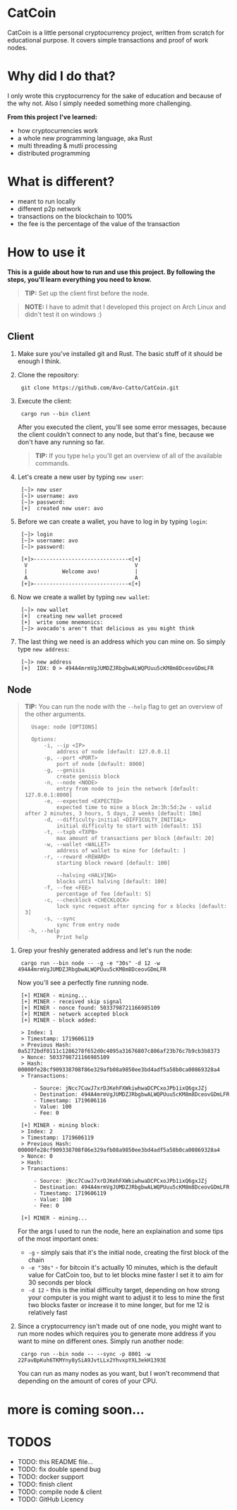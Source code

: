 
# CatCoin

CatCoin is a little personal cryptocurrency project, written from scratch for educational purpose. It covers simple transactions and proof of work nodes.

# Why did I do that? 

I only wrote this cryptocurrency for the sake of education and because of the why not. 
Also I simply needed something more challenging. 

**From this project I've learned:**

- how cryptocurrencies work
- a whole new programming language, aka Rust
- multi threading & mutli processing
- distributed programming

# What is different?

- meant to run locally 
- different p2p network 
- transactions on the blockchain to 100%
- the fee is the percentage of the value of the transaction

# How to use it

**This is a guide about how to run and use this project. By following the steps, you'll learn everything you need to know.**

> **TIP:** Set up the client first before the node.

> **NOTE:** I have to admit that I developed this project on Arch Linux and didn't test it on windows :)

## Client

1. Make sure you've installed git and Rust. The basic stuff of it should be enough I think.
2. Clone the repository: 

        git clone https://github.com/Avo-Catto/CatCoin.git

3. Execute the client:

        cargo run --bin client

    After you executed the client, you'll see some error messages, 
    because the client couldn't connect to any node, 
    but that's fine, because we don't have any running so far.

    > **TIP:** If you type `help` you'll get an overview of all of the available commands.

4. Let's create a new user by typing `new user`:

        [~]> new user
        [~]> username: avo
        [~]> password:
        [+]  created new user: avo

5. Before we can create a wallet, you have to log in by typing `login`:

        [~]> login
        [~]> username: avo
        [~]> password:

        [+]>------------------------------<[+]
         V                                  V
         |           Welcome avo!           |
         A                                  A
        [+]>------------------------------<[+]

5. Now we create a wallet by typing `new wallet`:

        [~]> new wallet
        [+]  creating new wallet proceed
        [+]  write some mnemonics:
        [~]> avocado's aren't that delicious as you might think

6. The last thing we need is an address which you can mine on. So simply type `new address`:

        [~]> new address
        [+]  IDX: 0 > 494A4mrmVgJUMDZJRbgbwALWQPUuu5cKM8m8DceovGDmLFR

## Node

> **TIP:** You can run the node with the `--help` flag to get an overview of the other arguments.
>   
>       Usage: node [OPTIONS]
>
>       Options:
>           -i, --ip <IP>
>               address of node [default: 127.0.0.1]
>           -p, --port <PORT>
>               port of node [default: 8000]
>           -g, --genisis
>               create genisis block
>           -n, --node <NODE>
>               entry from node to join the network [default: 127.0.0.1:8000]
>           -e, --expected <EXPECTED>
>               expected time to mine a block 2m:3h:5d:2w - valid after 2 minutes, 3 hours, 5 days, 2 weeks [default: 10m]
>           -d, --difficulty-initial <DIFFICULTY_INITIAL>
>               initial difficulty to start with [default: 15]
>           -t, --txpb <TXPB>
>               max amount of transactions per block [default: 20]
>           -w, --wallet <WALLET>
>               address of wallet to mine for [default: ]
>           -r, --reward <REWARD>
>               starting block reward [default: 100]
>               
>               --halving <HALVING>
>               blocks until halving [default: 100]
>           -f, --fee <FEE>
>               percentage of fee [default: 5]
>           -c, --checklock <CHECKLOCK>
>               lock sync request after syncing for x blocks [default: 3]
>           -s, --sync
>               sync from entry node
>      -h, --help
>               Print help

1. Grep your freshly generated address and let's run the node: 

        cargo run --bin node -- -g -e "30s" -d 12 -w 494A4mrmVgJUMDZJRbgbwALWQPUuu5cKM8m8DceovGDmLFR

    Now you'll see a perfectly fine running node.
    
        [+] MINER - mining...
        [+] MINER - received skip signal
        [+] MINER - nonce found: 5033798721166985109
        [+] MINER - network accepted block
        [+] MINER - block added:

        > Index: 1
        > Timestamp: 1719606119
        > Previous Hash: 0a5272bdf0111c1286278f652d0c4095a31676807c806af23b76c7b9cb3b8373
        > Nonce: 5033798721166985109
        > Hash: 00000fe28cf909338708f86e329afb08a9850ee3bd4adf5a58b0ca00869328a4
        > Transactions:

            - Source: jNcc7CuwJ7xrDJKehFXWkiwhwaDCPCxoJPb1ixQ6gxJZj
            - Destination: 494A4mrmVgJUMDZJRbgbwALWQPUuu5cKM8m8DceovGDmLFR
            - Timestamp: 1719606116
            - Value: 100
            - Fee: 0

        [+] MINER - mining block:
        > Index: 2
        > Timestamp: 1719606119
        > Previous Hash: 00000fe28cf909338708f86e329afb08a9850ee3bd4adf5a58b0ca00869328a4
        > Nonce: 0
        > Hash:
        > Transactions:

            - Source: jNcc7CuwJ7xrDJKehFXWkiwhwaDCPCxoJPb1ixQ6gxJZj
            - Destination: 494A4mrmVgJUMDZJRbgbwALWQPUuu5cKM8m8DceovGDmLFR
            - Timestamp: 1719606119
            - Value: 100
            - Fee: 0

        [+] MINER - mining...

    For the args I used to run the node, here an explaination and some tips of the most important ones:

    - `-g` - simply sais that it's the initial node, creating the first block of the chain
    - `-e "30s"` - for bitcoin it's actually 10 minutes, which is the default value for CatCoin too, but to let blocks mine faster I set it to aim for 30 seconds per block
    - `-d 12` - this is the initial difficulty target, depending on how strong your computer is you might want to adjust it to less to mine the first two blocks faster or increase it to mine longer, but for me 12 is relatively fast

2. Since a cryptocurrency isn't made out of one node, you might want to run more nodes which requires you to generate more address if you want to mine on different ones. Simply run another node:

        cargo run --bin node -- --sync -p 8001 -w 22FavBpKuh6TKMYny8ySiA9JvtLLx2YhvxpYXL3ekH1393E

    You can run as many nodes as you want, but I won't recommend that depending on the amount of cores of your CPU. 

# more is coming soon...

# TODOS

- TODO: this README file...
- TODO: fix double spend bug
- TODO: docker support
- TODO: finish client
- TODO: compile node & client
- TODO: GitHub Licency

